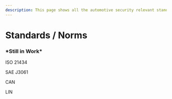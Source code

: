 ```yaml
---
description: This page shows all the automotive security relevant standards and norms.
---
```


# Standards / Norms

### \***Still in Work**\*

ISO 21434

SAE J3061

CAN

LIN

